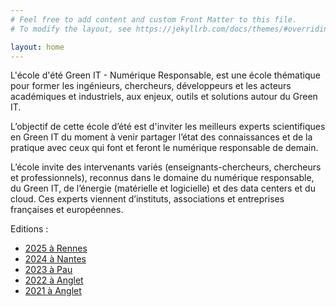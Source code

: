 ```yaml
---
# Feel free to add content and custom Front Matter to this file.
# To modify the layout, see https://jekyllrb.com/docs/themes/#overriding-theme-defaults

layout: home
---
```


L'école d'été Green IT - Numérique Responsable, est une école thématique pour former les ingénieurs, chercheurs, développeurs et les acteurs académiques et industriels, aux enjeux, outils et solutions autour du Green IT.

L’objectif de cette école d’été est d'inviter les meilleurs experts scientifiques en Green IT du moment à venir partager l’état des connaissances et de la pratique avec ceux qui font et feront le numérique responsable de demain.

L’école invite des intervenants variés (enseignants-chercheurs, chercheurs et professionnels), reconnus dans le domaine du numérique responsable, du Green IT, de l’énergie (matérielle et logicielle) et des data centers et du cloud. Ces experts viennent d’instituts, associations et entreprises françaises et européennes.

Editions :
- [2025 à Rennes](/2025)
- [2024 à Nantes](/2024)
- [2023 à Pau](/2023)
- [2022 à Anglet](/2022)
- [2021 à Anglet](/2021)